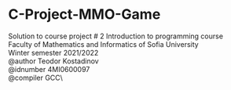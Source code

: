 # C-Project-MMO-Game
Solution to course project # 2
Introduction to programming course\
Faculty of Mathematics and Informatics of Sofia University\
Winter semester 2021/2022\
@author Teodor Kostadinov\
@idnumber 4MI0600097\
@compiler GCC\


